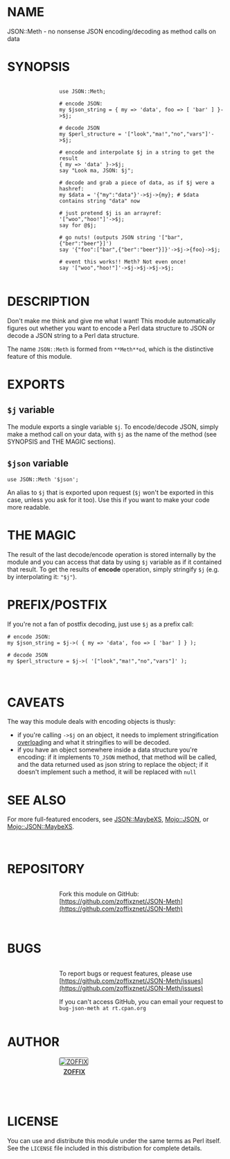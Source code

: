 # NAME

JSON::Meth - no nonsense JSON encoding/decoding as method calls on data

# SYNOPSIS

<div>
    <div style="display: table; height: 91px; background: url(http://zoffix.com/CPAN/Dist-Zilla-Plugin-Pod-Spiffy/icons/section-code.png) no-repeat left; padding-left: 120px;" ><div style="display: table-cell; vertical-align: middle;">
</div>

    use JSON::Meth;

    # encode JSON:
    my $json_string = { my => 'data', foo => [ 'bar' ] }->$j;

    # decode JSON
    my $perl_structure = '["look","ma!","no","vars"]'->$j;

    # encode and interpolate $j in a string to get the result
    { my => 'data' }->$j;
    say "Look ma, JSON: $j";

    # decode and grab a piece of data, as if $j were a hashref:
    my $data = '{"my":"data"}'->$j->{my}; # $data contains string "data" now

    # just pretend $j is an arrayref:
    '["woo","hoo!"]'->$j;
    say for @$j;

    # go nuts! (outputs JSON string '["bar",{"ber":"beer"}]')
    say '{"foo":["bar",{"ber":"beer"}]}'->$j->{foo}->$j;

    # event this works!! Meth? Not even once!
    say '["woo","hoo!"]'->$j->$j->$j->$j;

<div>
    </div></div>
</div>

# DESCRIPTION

Don't make me think and give me what I want! This module automatically
figures out whether you want to encode a Perl data structure to JSON
or decode a JSON string to a Perl data structure.

The name `JSON::Meth` is formed from
`**Meth**od`, which is the distinctive feature of this module.

# EXPORTS

## `$j` variable

The module exports a single variable `$j`. To encode/decode JSON,
simply make a method call on your data, with `$j` as
the name of the method (see SYNOPSIS and THE MAGIC sections).

## `$json` variable

    use JSON::Meth '$json';

An alias to `$j` that is exported upon request (`$j` won't be
exported in this case, unless you ask for it too). Use this if you
want to make your code more readable.

# THE MAGIC

The result of the last decode/encode operation is stored internally
by the module and you can access that data by using `$j` variable
as if it contained that result. To get the results of **encode** operation,
simply stringify `$j` (e.g. by interpolating it: `"$j"`).

# PREFIX/POSTFIX

If you're not a fan of postfix decoding, just use `$j` as a prefix call:

    # encode JSON:
    my $json_string = $j->( { my => 'data', foo => [ 'bar' ] } );

    # decode JSON
    my $perl_structure = $j->( '["look","ma!","no","vars"]' );

<div>
    <div style="background: url(http://zoffix.com/CPAN/Dist-Zilla-Plugin-Pod-Spiffy/icons/hr.png);height: 18px;"></div>
</div>

# CAVEATS

The way this module deals with encoding objects is thusly:

- if you're calling `->$j` on an object, it needs to
implement stringification [overload](https://metacpan.org/pod/overload)ing and what it stringifies to
will be decoded.
- if you have an object somewhere inside a data structure you're
encoding: if
it implements `TO_JSON` method, that method will be called, and the data
returned used as json string to replace the object; if it doesn't
implement such a method, it will be replaced with `null`

# SEE ALSO

For more full-featured encoders, see [JSON::MaybeXS](https://metacpan.org/pod/JSON::MaybeXS),
[Mojo::JSON](https://metacpan.org/pod/Mojo::JSON), or [Mojo::JSON::MaybeXS](https://metacpan.org/pod/Mojo::JSON::MaybeXS).

<div>
    <div style="background: url(http://zoffix.com/CPAN/Dist-Zilla-Plugin-Pod-Spiffy/icons/hr.png);height: 18px;"></div>
</div>

# REPOSITORY

<div>
    <div style="display: table; height: 91px; background: url(http://zoffix.com/CPAN/Dist-Zilla-Plugin-Pod-Spiffy/icons/section-github.png) no-repeat left; padding-left: 120px;" ><div style="display: table-cell; vertical-align: middle;">
</div>

Fork this module on GitHub:
[https://github.com/zoffixznet/JSON-Meth](https://github.com/zoffixznet/JSON-Meth)

<div>
    </div></div>
</div>

# BUGS

<div>
    <div style="display: table; height: 91px; background: url(http://zoffix.com/CPAN/Dist-Zilla-Plugin-Pod-Spiffy/icons/section-bugs.png) no-repeat left; padding-left: 120px;" ><div style="display: table-cell; vertical-align: middle;">
</div>

To report bugs or request features, please use
[https://github.com/zoffixznet/JSON-Meth/issues](https://github.com/zoffixznet/JSON-Meth/issues)

If you can't access GitHub, you can email your request
to `bug-json-meth at rt.cpan.org`

<div>
    </div></div>
</div>

# AUTHOR

<div>
    <div style="display: table; height: 91px; background: url(http://zoffix.com/CPAN/Dist-Zilla-Plugin-Pod-Spiffy/icons/section-author.png) no-repeat left; padding-left: 120px;" ><div style="display: table-cell; vertical-align: middle;">
</div>

<div>
    <span style="display: inline-block; text-align: center;"> <a href="http://metacpan.org/author/ZOFFIX"> <img src="http://www.gravatar.com/avatar/328e658ab6b08dfb5c106266a4a5d065?d=http%3A%2F%2Fwww.gravatar.com%2Favatar%2F627d83ef9879f31bdabf448e666a32d5" alt="ZOFFIX" style="display: block; margin: 0 3px 5px 0!important; border: 1px solid #666; border-radius: 3px; "> <span style="color: #333; font-weight: bold;">ZOFFIX</span> </a> </span>
</div>

<div>
    </div></div>
</div>

# LICENSE

You can use and distribute this module under the same terms as Perl itself.
See the `LICENSE` file included in this distribution for complete
details.
